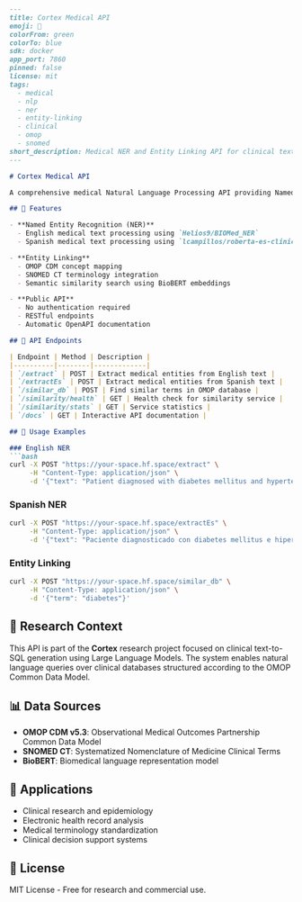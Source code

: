 ```markdown
---
title: Cortex Medical API
emoji: 🧬
colorFrom: green
colorTo: blue
sdk: docker
app_port: 7860
pinned: false
license: mit
tags:
  - medical
  - nlp
  - ner
  - entity-linking
  - clinical
  - omop
  - snomed
short_description: Medical NER and Entity Linking API for clinical text processing
---

# Cortex Medical API

A comprehensive medical Natural Language Processing API providing Named Entity Recognition and Entity Linking for clinical text.

## 🚀 Features

- **Named Entity Recognition (NER)**
  - English medical text processing using `Helios9/BIOMed_NER`
  - Spanish medical text processing using `lcampillos/roberta-es-clinical-trials-ner`

- **Entity Linking**
  - OMOP CDM concept mapping
  - SNOMED CT terminology integration
  - Semantic similarity search using BioBERT embeddings

- **Public API**
  - No authentication required
  - RESTful endpoints
  - Automatic OpenAPI documentation

## 📡 API Endpoints

| Endpoint | Method | Description |
|----------|--------|-------------|
| `/extract` | POST | Extract medical entities from English text |
| `/extractEs` | POST | Extract medical entities from Spanish text |
| `/similar_db` | POST | Find similar terms in OMOP database |
| `/similarity/health` | GET | Health check for similarity service |
| `/similarity/stats` | GET | Service statistics |
| `/docs` | GET | Interactive API documentation |

## 🔧 Usage Examples

### English NER
```bash
curl -X POST "https://your-space.hf.space/extract" \
     -H "Content-Type: application/json" \
     -d '{"text": "Patient diagnosed with diabetes mellitus and hypertension"}'
```

### Spanish NER
```bash
curl -X POST "https://your-space.hf.space/extractEs" \
     -H "Content-Type: application/json" \
     -d '{"text": "Paciente diagnosticado con diabetes mellitus e hipertensión"}'
```

### Entity Linking
```bash
curl -X POST "https://your-space.hf.space/similar_db" \
     -H "Content-Type: application/json" \
     -d '{"term": "diabetes"}'
```

## 🔬 Research Context

This API is part of the **Cortex** research project focused on clinical text-to-SQL generation using Large Language Models. The system enables natural language queries over clinical databases structured according to the OMOP Common Data Model.

## 📊 Data Sources

- **OMOP CDM v5.3**: Observational Medical Outcomes Partnership Common Data Model
- **SNOMED CT**: Systematized Nomenclature of Medicine Clinical Terms
- **BioBERT**: Biomedical language representation model

## 🏥 Applications

- Clinical research and epidemiology
- Electronic health record analysis
- Medical terminology standardization
- Clinical decision support systems

## 📜 License

MIT License - Free for research and commercial use.
```